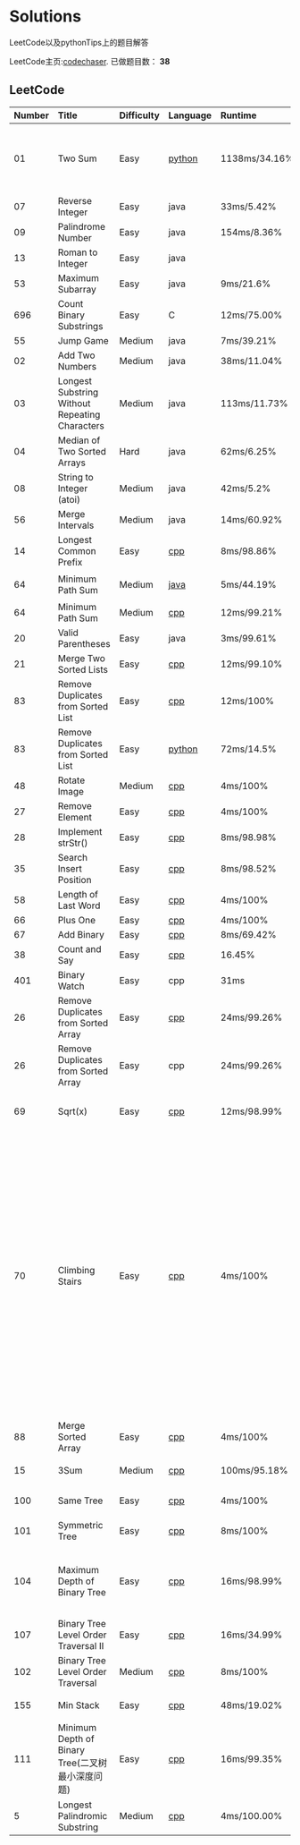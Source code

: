 # Solutions

LeetCode以及pythonTips上的题目解答

LeetCode主页:[codechaser](https://leetcode.com/coderchaser/).
已做题目数： **38**

## LeetCode

|Number|Title|Difficulty|Language|Runtime|Mind|
|:--|:--|:--|:--|:--|:--|
|01|Two Sum|Easy|[python](https://github.com/foreverlms/solutions/blob/master/python/leetcode01.py)|1138ms/34.16%|列表转字典，哈希表|
|07|Reverse Integer|Easy|java|33ms/5.42%||
|09|Palindrome Number|Easy|java|154ms/8.36%||
|13|Roman to Integer|Easy|java||
|53|Maximum Subarray|Easy|java|9ms/21.6%||
|696|Count Binary Substrings|Easy|C|12ms/75.00%||
|55|Jump Game|Medium|java|7ms/39.21%||
|02|Add Two Numbers|Medium|java|38ms/11.04%||
|03|Longest Substring Without Repeating Characters|Medium|java|113ms/11.73%||
|04|Median of Two Sorted Arrays|Hard|java|62ms/6.25%||
|08|String to Integer (atoi)|Medium|java|42ms/5.2%||
|56|Merge Intervals|Medium|java|14ms/60.92%||
|14|Longest Common Prefix|Easy|[cpp](https://github.com/foreverlms/solutions/blob/master/cpp/src/leetcode14.cpp)|8ms/98.86%||
|64|Minimum Path Sum|Medium|[java](https://github.com/foreverlms/solutions/blob/master/java/src/com/bob/Solution.java)|5ms/44.19%|动态规划|
|64|Minimum Path Sum|Medium|[cpp](https://github.com/foreverlms/solutions/blob/master/cpp/src/leetcode64.cpp)|12ms/99.21%||
|20|Valid Parentheses|Easy|java|3ms/99.61%||
|21|Merge Two Sorted Lists|Easy|[cpp](https://github.com/foreverlms/solutions/blob/master/cpp/src/leetcode21.cpp)|12ms/99.10%||
|83|Remove Duplicates from Sorted List|Easy|[cpp](https://github.com/foreverlms/solutions/blob/master/cpp/src/leetcode83.cpp)|12ms/100%||
|83|Remove Duplicates from Sorted List|Easy|[python](https://github.com/foreverlms/solutions/blob/master/python/leetcode83.py)|72ms/14.5%||
|48|Rotate Image|Medium|[cpp](https://github.com/foreverlms/solutions/blob/master/cpp/src/leetcode48.cpp)|4ms/100%||
|27|Remove Element|Easy|[cpp](https://github.com/foreverlms/solutions/blob/master/cpp/src/leetcode21.cpp)|4ms/100%||
|28|Implement strStr()|Easy|[cpp](https://github.com/foreverlms/solutions/blob/master/cpp/src/leetcode28.cpp)|8ms/98.98%||
|35|Search Insert Position|Easy|[cpp](https://github.com/foreverlms/solutions/blob/master/cpp/src/leetcode35.cpp)|8ms/98.52%||
|58|Length of Last Word|Easy|[cpp](https://github.com/foreverlms/solutions/blob/master/cpp/src/leetcod58.cpp)|4ms/100%||
|66|Plus One|Easy|[cpp](https://github.com/foreverlms/solutions/blob/master/cpp/src/leetcode66.cpp)|4ms/100%||
|67|Add Binary|Easy|[cpp](https://github.com/foreverlms/solutions/blob/master/cpp/src/leetcode67.cpp)|8ms/69.42%||
|38|Count and Say|Easy|[cpp](https://github.com/foreverlms/solutions/blob/master/cpp/src/leetcode38.cpp)|16.45%||
|401|Binary Watch|Easy|cpp|31ms||
|26|Remove Duplicates from Sorted Array|Easy|[cpp](https://github.com/foreverlms/solutions/blob/master/cpp/src/leetcode26.cpp)|24ms/99.26%||
|26|Remove Duplicates from Sorted Array|Easy|cpp|24ms/99.26%||
|69|Sqrt(x)|Easy|[cpp](https://github.com/foreverlms/solutions/blob/master/cpp/src/leetcode69.cpp)|12ms/98.99%|牛顿迭代法|
|70|Climbing Stairs|Easy|[cpp](https://github.com/foreverlms/solutions/blob/master/cpp/src/leetcode70.cpp)|4ms/100%|类似于斐波那契数列，当前台阶需要的步数等于前两阶和前一阶的步数之和。`f(n) = f(n-1) + f(n-2)`|
|88|Merge Sorted Array|Easy|[cpp](https://github.com/foreverlms/solutions/blob/master/cpp/src/leetcode88.cpp)|4ms/100%|见链接|
|15|3Sum|Medium|[cpp](https://github.com/foreverlms/solutions/blob/master/cpp/src/leetcode15.cpp)|100ms/95.18%|见链接|
|100|Same Tree|Easy|[cpp](https://github.com/foreverlms/solutions/blob/master/cpp/src/leetcode100.cpp)|4ms/100%|见链接|
|101|Symmetric Tree|Easy|[cpp](https://github.com/foreverlms/solutions/blob/master/cpp/src/leetcode101.cpp)|8ms/100%|见链接|
|104|Maximum Depth of Binary Tree|Easy|[cpp](https://github.com/foreverlms/solutions/blob/master/cpp/src/leetcode104.cpp)|16ms/98.99%|递归，有点类似DP？|
|107|Binary Tree Level Order Traversal II|Easy|[cpp](https://github.com/foreverlms/solutions/blob/master/cpp/src/leetcode107.cpp)|16ms/34.99%|见链接|
|102|Binary Tree Level Order Traversal|Medium|[cpp](https://github.com/foreverlms/solutions/blob/master/cpp/src/leetcode102.cpp)|8ms/100%|见链接|
|155|Min Stack|Easy|[cpp](https://github.com/foreverlms/solutions/blob/master/cpp/src/leetcode155.cpp)|48ms/19.02%|见链接|
|111|Minimum Depth of Binary Tree(二叉树最小深度问题)|Easy|[cpp](https://github.com/foreverlms/solutions/blob/master/cpp/src/leetcode111.cpp)|16ms/99.35%|见链接|
|5|Longest Palindromic Substring|Medium|[cpp](https://github.com/foreverlms/solutions/blob/master/cpp/src/leetcode5.cpp)|4ms/100.00%|见链接|
